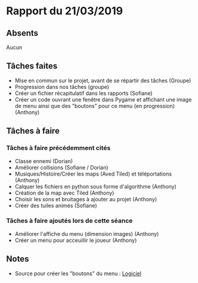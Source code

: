 # Rapport du 21/03/2019
## Absents
Aucun
## Tâches faites
- Mise en commun sur le projet, avant de se répartir des tâches (Groupe)
- Progression dans nos tâches (groupe) 
- Créer un fichier récapitulatif dans les rapports (Sofiane)
- Créer un code ouvrant une fenêtre dans Pygame et affichant une image de menu ainsi que des "boutons" pour ce menu (en progression) (Anthony)
## Tâches à faire
### Tâches à faire précédemment cités
- Classe ennemi (Dorian)
- Améliorer collisions (Sofiane / Dorian)
- Musiques/Histoire/Créer les maps (Aved Tiled) et téléportations (Anthony)
- Calquer les fichiers en python sous forme d'algorithme (Anthony)
- Création de la map avec Tiled (Anthony)
- Choisir les sons et bruitages à ajouter au projet (Anthony)
- Créer des tuiles animés (Sofiane)
### Tâches à faire ajoutés lors de cette séance
- Améliorer l'affiche du menu (dimension images) (Anthony)
- Créer un menu pour acceuillir le joueur (Anthony)

## Notes

- Source pour créer les "boutons" du menu : [Logiciel](https://dabuttonfactory.com/fr/)

